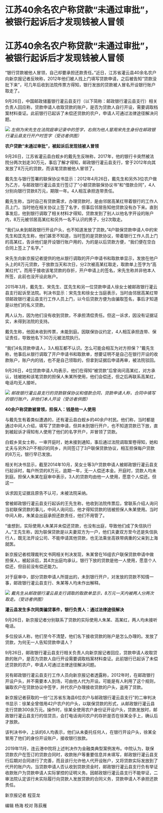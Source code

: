 # 江苏40余名农户称贷款“未通过审批”，被银行起诉后才发现钱被人冒领

# 江苏40余名农户称贷款“未通过审批”，被银行起诉后才发现钱被人冒领

“银行贷款被他人冒领，自己却要承担还款责任。”近日，江苏省灌云县40余名农户向新京报记者反映称，2012年他们被人找上门填写贷款申请，之后被告知“贷款没批下来”，可几年后收到法院传票方得知，银行发放的贷款被人冒名开设银行账户取走了。

9月26日，中国邮政储蓄银行灌云县支行（以下简称：邮政银行灌云县支行）相关负责人回应称，贷款申请人收取贷款的账户，是否为贷款人自行开设，需要调取档案材料查证。此前银行已起诉了未偿还贷款的农户，申请人可通过法律途径解决问题。

![](https://inews.gtimg.com/om_bt/OKQBEy_Zj8_cf7oLJqZRWCWQ7JmCc7muFs778FGwRQSj8AA/1000)
_左侧为宋先生在法院庭审记录中的签字，右侧为他人冒用宋先生身份在邮政银行灌云县支行开户时签字（受访者供图）_

**农户贷款“未通过审批”，被起诉后发现钱被人冒领**

9月26日，江苏省灌云县白蚬乡的戴先生反映称，2017年，他的银行卡突然被法院分两次划走30万元，事后了解才得知，邮政银行灌云县支行，曾于2012年向其发放了8万元的贷款，而该笔贷款被他人冒领了。

戴先生与银行签署的联保协议书显示：2012年4月26日，戴先生和另外3位农户做为乙方，与邮政银行灌云县支行签订了“小额贷款联保协议书”和“借款合同”，4人分别向银行贷款8万元，期限一年。4人相互承担连带责任。

戴先生称，当时自己有贷款需求，办理贷款时，是由邻居高某红带着银行的工作人员上门，当时他在相关协议上签了名字，但事后邻居告知他贷款没有办下来。直到事发后，他到银行调取了相关材料才得知，贷款发到了别人以他名字开设的账户内，8万元被邻居高某红和另外一名不认识的男子，分2次取走。

“我们从未到邮政银行开设户头，也不知道发放了贷款。”4户联保贷款申请人中的宋先生和匡先生称，他们甚至不知道，当时签的是贷款协议，带着银行工作人员上门的高某红，告诉他们是开设银行账户用的，为的是以后贷款方便，“我们便在空白合同上签上了名字。”

宋先生向新京报记者提供的他从银行调取的开户申请书和取款单显示，发放在他户头上的8万元贷款，于放款当天和次日，分2次被高某红取走，取款单上签字为“高某红代”。而用于接收该笔贷款的存折，开户申请上的签名，宋先生称并非他本人所签，此前也没开设此账户。

2015年3月，戴先生、宋先生、匡先生和另一位贷款申请人徐女士被邮政银行灌云县支行起诉至法院。判决书显示：宋先生和徐女士当庭表示，当时由邻居高某红带领邮政银行灌云县支行工作人员上门，以今后贷款方便为由骗取签名，事后才知道是以他们的名义贷款。

两人认为，因为他们没有收到贷款，不承担清偿责任。但这一诉求，因没有证据证实，未得到法院的支持。

戴先生称，他因未收到传票，未能到庭。因联保协议约定，4人相互承担连带、保证责任，导致他名下30万元被法院执行。

“我们4名贷款申请人，3人相互都不认识。怎么可能会相互为对方担保？”戴先生称，他事后从银行调取了开户申请书和取款单，想要证明不是自己在银行开设的收款账户，账户内的钱，也不是自己领取的，但拿到证据后申请再审，被法院驳回。

9月26日，4位贷款申请人均表示，他们在得知“被贷款”后曾询问高某红，对方承认，钱被她和该笔贷款的担保人朱某所使用，他们会偿还，但之后再联系高某红，电话均无人接听。

![](https://inews.gtimg.com/om_bt/OGfCdt_p7UZszRM05lbKTmjUrVUwCTlLtfsGFIBFYViFsAA/1000)
_邮政银行灌云县支行的贷款联保协议和借款合同，贷款申请人称，合同中填写的银行账户，非他们本人开设（受访者供图）_

**40余户称贷款被冒领，担保人：钱是他一人使用**

与戴先生有着类似遭遇的，还有灌云县白蚬乡的40余户村民。他们称，当时都是通过中间人介绍，填写了贷款申请，但并未到银行开户，也不知道贷款已下放，直到被起诉才得知有人使用了他们的名字开户，并冒领了贷款。

白蚬乡吴女士称，一审开庭时，她未接到通知，事后通过法院调取案卷得知，她和丈夫与另外2户不相识的同乡，共同签订了3户联保贷款协议，相互担保每户贷款的8万元，银行早已发放。

相关判决书显示，截至2014年10月，吴女士等3户贷款申请人被邮政银行灌云县支行起诉时，每户所贷的8万元，逾期一年，无一人偿还本金。开庭时，贷款人均未到庭。担保人朱某在庭审中表示，3人的贷款均由他一人使用，愿意个人偿还。但这一

诉求因无证据且原告不认可，未被法院采纳。

曾被邮政银行灌云县支行起诉的王先生称，他收到法院传票后，曾联系介绍人询问当初联保贷款的事儿，中间人询问后，他才得知贷款的钱被担保人朱某使用。当时中间人称，朱某会出庭承担还款责任，他们不用管了。

“谁想到，实际使用人朱某并未偿还贷款，也没有出庭，导致他们成了失信执行人。”王先生称，因为联保贷款是以夫妻双方为一户，他们夫妻双方至今还是失信执行人，既无法开设公司、不能申请其他贷款，也无法乘坐高铁带病重的父亲到上海就医。

新京报记者梳理裁判文书网相关判决发现，朱某曾在16组农户联保贷款申请中做担保人，被起诉后，其4次出庭均承认，银行下放的贷款是他一人使用，愿意个人偿还，但目前没有偿还能力。

对于庭审中，部分贷款申请人所提出的，未到银行开户，对发放的贷款不知情一事，邮政银行灌云县支行、朱某等人均未作出解释。

![](https://inews.gtimg.com/om_bt/OVxp3V-Ksb3ziJn_MyV6kWfUnhTO9EvyUfYX8KbP71NnoAA/1000)
_戴先生从邮政银行灌云县支行调取的取款单显示，8万元一天内被两人分两次取走。（受访者供图）_

**灌云县发生多次同类骗贷事件，银行负责人：通过法律途径解决**

9月26日，新京报记者分别联系了贷款的实际使用人朱某、高某红，两人均未接听电话。

多位投诉人称，他们至今不清楚，他们名下接收贷款的账户是怎么办理的。发放了贷款，为何无一人告知贷款申请人？

9月26日，邮政银行灌云县支行相关负责人向新京报记者回应，贷款申请人收取贷款的账户，是否为贷款人自行开设需要调取档案材料查证。此前银行已起诉了未偿还贷款的农户，申请人可通过法律途径解决问题。

另有邮政银行灌云县支行工作人员向新京报记者透露称，2012年时，在邮政银行开设户头，并不需要本人到场，可由他人代为开设。可能是有人利用了这个规则，骗取农户在贷款协议中签字，并代农户办理接收贷款的户头，盗用了贷款。

新京报记者获取的一份“江苏省东海县6位农户与邮政银行灌云县支行”的二审判决书显示：徐某全曾借用42户农户的户头，以联保贷款的形式，从邮政银行灌云县支行贷款300余万元。操作时，徐某全使用农户身份证开设户头，贷款发放时，邮政银行灌云县支行的信贷员，会打电话询问农户的存折是否在徐某全手上，确认后才放款。

该判决书中，上诉的6人均表示，他们从未委托任何人，在银行开设户头，徐某全冒用了他们的身份开设账户，接收银行放款。

2019年11月，连云港中院将上述判决作为金融类典型案例发布。中院认为，联保贷款农户在签订的贷款合同时，收款账户等重要信息并未填写，邮政银行灌云县支行后期对合同进行了完善，而且该行允许他人代开设账户，又将贷款实际发放到了代开的账户内，当贷款申请人否认收到贷款资金时，邮政银行灌云县支行负有举证收款账户为贷款申请人实际掌控的证明义务。因邮政银行灌云县支行不能举证，二审法院认定该行未实际履行向贷款人发放贷款的合同义务，贷款申请人不承担还款责任。

新京报记者 程亚龙

编辑 杨海 校对 陈荻雁

